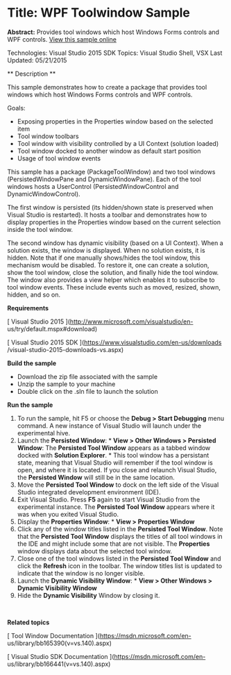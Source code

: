 ﻿

# Title: WPF Toolwindow Sample

**Abstract:** Provides tool windows which host Windows Forms controls and WPF
controls.
 [ View this sample online ](https://github.com/Microsoft/VSSDK-Extensibility-Samples)

Technologies: Visual Studio 2015 SDK
Topics: Visual Studio Shell, VSX
Last Updated: 05/21/2015

** Description **

This sample demonstrates how to create a package that provides tool windows
which host Windows Forms controls and WPF controls.

Goals:

  * Exposing properties in the Properties window based on the selected item 
  * Tool window toolbars 
  * Tool window with visibility controlled by a UI Context (solution loaded) 
  * Tool window docked to another window as default start position 
  * Usage of tool window events 


This sample has a package (PackageToolWindow) and two tool windows
(PersistedWindowPane and DynamicWindowPane). Each of the tool windows hosts a
UserControl (PersistedWindowControl and DynamicWindowControl).

The first window is persisted (its hidden/shown state is preserved when Visual
Studio is restarted). It hosts a toolbar and demonstrates how to display
properties in the Properties window based on the current selection inside the
tool window.

The second window has dynamic visibility (based on a UI Context). When a
solution exists, the window is displayed. When no solution exists, it is
hidden. Note that if one manually shows/hides the tool window, this mechanism
would be disabled. To restore it, one can create a solution, show the tool
window, close the solution, and finally hide the tool window. The window also
provides a view helper which enables it to subscribe to tool window events.
These include events such as moved, resized, shown, hidden, and so on.

**Requirements**

[ Visual Studio 2015 ](http://www.microsoft.com/visualstudio/en-
us/try/default.mspx#download)

[ Visual Studio 2015 SDK ](https://www.visualstudio.com/en-us/downloads
/visual-studio-2015-downloads-vs.aspx)


**Build the sample**

  * Download the zip file associated with the sample 
  * Unzip the sample to your machine 
  * Double click on the .sln file to launch the solution 


**Run the sample**

  1. To run the sample, hit F5 or choose the **Debug &gt; Start Debugging** menu command. A new instance of Visual Studio will launch under the experimental hive. 
  2. Launch the **Persisted Window**: 
    * **View &gt; Other Windows &gt; Persisted Window**: The **Persisted Tool Window** appears as a tabbed window docked with **Solution Explorer**. 
    * This tool window has a persistant state, meaning that Visual Studio will remember if the tool window is open, and where it is located. If you close and relaunch Visual Studio, the **Persisted Window** will still be in the same location. 
  3. Move the **Persisted Tool Window** to dock on the left side of the Visual Studio integrated development environment (IDE). 
  4. Exit Visual Studio. Press **F5** again to start Visual Studio from the experimental instance. The **Persisted Tool Window** appears where it was when you exited Visual Studio. 
  5. Display the **Properties Window**: 
    * **View &gt; Properties Window**
  6. Click any of the window titles listed in the **Persisted Tool Window**. Note that the **Persisted Tool Window** displays the titles of all tool windows in the IDE and might include some that are not visible. The **Properties** window displays data about the selected tool window. 
  7. Close one of the tool windows listed in the **Persisted Tool Window** and click the **Refresh** icon in the toolbar. The window titles list is updated to indicate that the window is no longer visible. 
  8. Launch the **Dynamic Visibility Window**: 
    * **View &gt; Other Windows &gt; Dynamic Visibility Window**
  9. Hide the **Dynamic Visibility** Window by closing it.
  
<br>

**Related topics**

[ Tool Window Documentation ](https://msdn.microsoft.com/en-
us/library/bb165390(v=vs.140).aspx)

[ Visual Studio SDK Documentation ](https://msdn.microsoft.com/en-
us/library/bb166441(v=vs.140).aspx)


